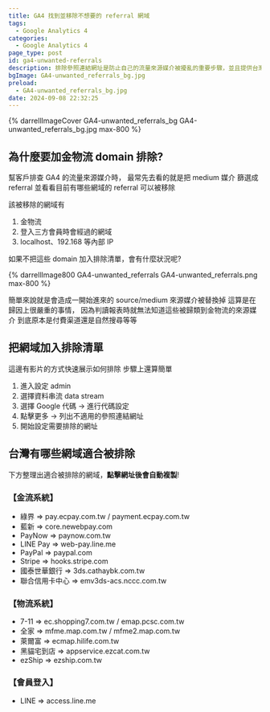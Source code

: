 ```yaml
---
title: GA4 找到並移除不想要的 referral 網域
tags:
  - Google Analytics 4
categories:
  - Google Analytics 4
page_type: post
id: ga4-unwanted-referrals
description: 排除參照連結網址是防止自己的流量來源媒介被擾亂的重要步驟，並且提供台灣常見的連結一鍵複製並可以照著說明來設定排除
bgImage: GA4-unwanted_referrals_bg.jpg
preload:
  - GA4-unwanted_referrals_bg.jpg
date: 2024-09-08 22:32:25
---
```


{% darrellImageCover GA4-unwanted_referrals_bg GA4-unwanted_referrals_bg.jpg max-800 %}

## 為什麼要加金物流 domain 排除?

幫客戶排查 GA4 的流量來源媒介時，
最常先去看的就是把 medium 媒介 篩選成 referral
並看看目前有哪些網域的 referral 可以被移除

該被移除的網域有
1. 金物流
2. 登入三方會員時會經過的網域
3. localhost、192.168 等內部 IP

如果不把這些 domain 加入排除清單，會有什麼狀況呢?

{% darrellImage800 GA4-unwanted_referrals GA4-unwanted_referrals.png max-800 %}

簡單來說就是會造成一開始進來的 source/medium 來源媒介被替換掉
這算是在歸因上很嚴重的事情，
因為判讀報表時就無法知道這些被歸類到金物流的來源媒介
到底原本是付費渠道還是自然搜尋等等

## 把網域加入排除清單

這邊有影片的方式快速展示如何排除
步驟上還算簡單
1. 進入設定 admin
2. 選擇資料串流 data stream
3. 選擇 Google 代碼 -> 進行代碼設定
4. 點擊更多 -> 列出不適用的參照連結網址
5. 開始設定需要排除的網址

<div style="padding:0;position:relative;"><iframe src="https://player.vimeo.com/video/1007409135?badge=0&&amp;autopause=0&amp;player_id=0&amp;app_id=58479&amp;byline=false&amp;title=false&amp;muted=true" frameborder="0" allow="autoplay; fullscreen; picture-in-picture; clipboard-write" style="position:absolute;top:0;left:0;width:100%;height:100%;" title="GoogleTagManager export json file"></iframe></div><script async src="https://player.vimeo.com/api/player.js"></script>

## 台灣有哪些網域適合被排除

下方整理出適合被排除的網域，**點擊網址後會自動複製**!

<h3>【金流系統】</h3>
<ul>
    <li>綠界 => <a class="copyable" href="javascript:void(0);" onclick="copyToClipboard('pay.ecpay.com.tw')">pay.ecpay.com.tw</a> / <a class="copyable" href="javascript:void(0);" onclick="copyToClipboard('payment.ecpay.com.tw')">payment.ecpay.com.tw</a></li>
    <li>藍新 => <a class="copyable" href="javascript:void(0);" onclick="copyToClipboard('core.newebpay.com')">core.newebpay.com</a></li>
    <li>PayNow => <a class="copyable" href="javascript:void(0);" onclick="copyToClipboard('paynow.com.tw')">paynow.com.tw</a></li>
    <li>LINE Pay => <a class="copyable" href="javascript:void(0);" onclick="copyToClipboard('web-pay.line.me')">web-pay.line.me</a></li>
    <li>PayPal => <a class="copyable" href="javascript:void(0);" onclick="copyToClipboard('paypal.com')">paypal.com</a></li>
    <li>Stripe => <a class="copyable" href="javascript:void(0);" onclick="copyToClipboard('hooks.stripe.com')">hooks.stripe.com</a></li>
    <li>國泰世華銀行 => <a class="copyable" href="javascript:void(0);" onclick="copyToClipboard('3ds.cathaybk.com.tw')">3ds.cathaybk.com.tw</a></li>
    <li>聯合信用卡中心 => <a class="copyable" href="javascript:void(0);" onclick="copyToClipboard('emv3ds-acs.nccc.com.tw')">emv3ds-acs.nccc.com.tw</a></li>
</ul>

<h3>【物流系統】</h3>
<ul>
    <li>7-11 => <a class="copyable" href="javascript:void(0);" onclick="copyToClipboard('ec.shopping7.com.tw')">ec.shopping7.com.tw</a> / <a class="copyable" href="javascript:void(0);" onclick="copyToClipboard('emap.pcsc.com.tw')">emap.pcsc.com.tw</a></li>
    <li>全家 => <a class="copyable" href="javascript:void(0);" onclick="copyToClipboard('mfme.map.com.tw')">mfme.map.com.tw</a> / <a class="copyable" href="javascript:void(0);" onclick="copyToClipboard('mfme2.map.com.tw')">mfme2.map.com.tw</a></li>
    <li>萊爾富 => <a class="copyable" href="javascript:void(0);" onclick="copyToClipboard('ecmap.hilife.com.tw')">ecmap.hilife.com.tw</a></li>
    <li>黑貓宅到店 => <a class="copyable" href="javascript:void(0);" onclick="copyToClipboard('appservice.ezcat.com.tw')">appservice.ezcat.com.tw</a></li>
    <li>ezShip => <a class="copyable" href="javascript:void(0);" onclick="copyToClipboard('ezship.com.tw')">ezship.com.tw</a></li>
</ul>

<h3>【會員登入】</h3>
<ul>
    <li>LINE => <a class="copyable" href="javascript:void(0);" onclick="copyToClipboard('access.line.me')">access.line.me</a></li>
</ul>
<div id="copyNotification">複製成功！</div>

<style>
  li a.copyable {
    cursor: copy;
    position: relative;
    text-decoration: none;
  }
  #copyNotification {
    background-color: #282828;
    color: white;
    padding: 15px;
    border-radius: 5px;
    display: none;
    transition: opacity 0.5s ease-in-out;
  }
</style>

<script>
    function copyToClipboard(text) {
        navigator.clipboard.writeText(text).then(function() {
            console.log('已複製：' + text);
            showNotification();
        }, function(err) {
            console.error('複製失敗', err);
        });
    }
    function showNotification() {
      var notification = document.getElementById('copyNotification');
      notification.style.display = 'block';
      notification.style.opacity = '1';

      setTimeout(function() {
          notification.style.opacity = '0';
          setTimeout(function() {
              notification.style.display = 'none';
          }, 500);
      }, 2500);
    }
</script>